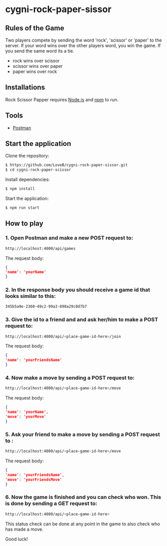 # cygni-rock-paper-sissor


## Rules of the Game
Two players compete by sending the word 'rock', 'scissor' or 'paper' to the server. If your word wins over the other players word, you win the game. If you send the same word its a tie.
- rock wins over scissor
- scissor wins over paper
- paper wins over rock

## Installations

Rock Scissor Papper requires [Node.js](https://nodejs.org/) and [npm](https://www.npmjs.com/) to run.

## Tools
  - [Postman](https://www.getpostman.com/downloads/)

## Start the application
Clone the repository:
```sh
$ https://github.com/LoveB/cygni-rock-paper-sissor.git
$ cd cygni-rock-paper-scissor
```
Install dependencies:
```sh
$ npm install
```
Start the application:
```sh
$ npm run start
```

## How to play

### 1. Open Postman and make a new POST request to:
```sh
http://localhost:4000/api/games
```
The request body:
```json
{ 
'name': 'yourName' 
}
```
### 2. In the response body you should receive a game id that looks similar to this:
```sh
345b5a9e-2360-49c2-99a3-898a29c8d7b7
```
### 3. Give the id to a friend and and ask her/him to make a POST request to:
```sh
http://localhost:4000/api/<place-game-id-here>/join
```
The request body:
```json
{ 
'name': 'yourFriendsName' 
}
```
### 4. Now make a move by sending a POST request to:
```sh
http://localhost:4000/api/<place-game-id-here>/move
```
The request body:
```json
{
'name': 'yourName',
'move': 'yourMove'
}
```
### 5. Ask your friend to make a move by sending a POST request to :
```sh
http://localhost:4000/api/<place-game-id-here>/move
```
The request body:
```json
{
'name': 'yourFriendsName',
'move': 'yourFriendsMove'
}
```
### 6. Now the game is finished and you can check who won. This is done by sending a GET request to:
```sh
http://localhost:4000/api/<place-game-id-here>
```
This status check can be done at any point in the game to also check who has made a move.

Good luck!